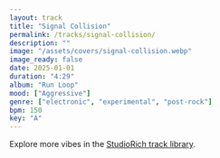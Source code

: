```yaml
---
layout: track
title: "Signal Collision"
permalink: /tracks/signal-collision/
description: ""
image: "/assets/covers/signal-collision.webp"
image_ready: false
date: 2025-01-01
duration: "4:29"
album: "Run Loop"
mood: ["Aggressive"]
genre: ["electronic", "experimental", "post-rock"]
bpm: 150
key: "A"
---
```


Explore more vibes in the [StudioRich track library](/tracks/).
